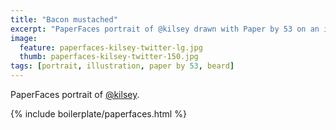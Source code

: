 ```yaml
---
title: "Bacon mustached"
excerpt: "PaperFaces portrait of @kilsey drawn with Paper by 53 on an iPad."
image: 
  feature: paperfaces-kilsey-twitter-lg.jpg
  thumb: paperfaces-kilsey-twitter-150.jpg
tags: [portrait, illustration, paper by 53, beard]
---
```


PaperFaces portrait of [@kilsey](http://twitter.com/kilsey).

{% include boilerplate/paperfaces.html %}